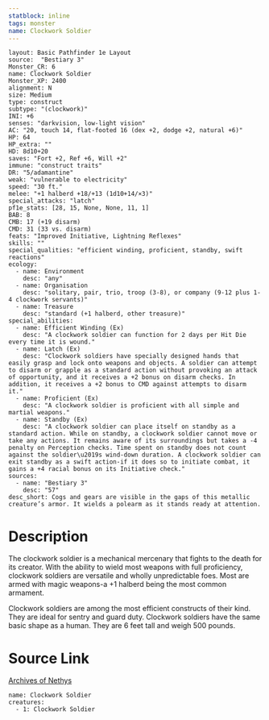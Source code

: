 ```yaml
---
statblock: inline
tags: monster
name: Clockwork Soldier
---
```

```statblock
layout: Basic Pathfinder 1e Layout
source:  "Bestiary 3"
Monster_CR: 6
name: Clockwork Soldier
Monster_XP: 2400
alignment: N
size: Medium
type: construct
subtype: "(clockwork)"
INI: +6
senses: "darkvision, low-light vision"
AC: "20, touch 14, flat-footed 16 (dex +2, dodge +2, natural +6)"
HP: 64
HP_extra: ""
HD: 8d10+20
saves: "Fort +2, Ref +6, Will +2"
immune: "construct traits"
DR: "5/adamantine"
weak: "vulnerable to electricity"
speed: "30 ft."
melee: "+1 halberd +18/+13 (1d10+14/×3)"
special_attacks: "latch"
pf1e_stats: [28, 15, None, None, 11, 1]
BAB: 8
CMB: 17 (+19 disarm)
CMD: 31 (33 vs. disarm)
feats: "Improved Initiative, Lightning Reflexes"
skills: ""
special_qualities: "efficient winding, proficient, standby, swift reactions"
ecology:
  - name: Environment
    desc: "any"
  - name: Organisation
    desc: "solitary, pair, trio, troop (3-8), or company (9-12 plus 1-4 clockwork servants)"
  - name: Treasure
    desc: "standard (+1 halberd, other treasure)"
special_abilities:
  - name: Efficient Winding (Ex)
    desc: "A clockwork soldier can function for 2 days per Hit Die every time it is wound."
  - name: Latch (Ex)
    desc: "Clockwork soldiers have specially designed hands that easily grasp and lock onto weapons and objects. A soldier can attempt to disarm or grapple as a standard action without provoking an attack of opportunity, and it receives a +2 bonus on disarm checks. In addition, it receives a +2 bonus to CMD against attempts to disarm it."
  - name: Proficient (Ex)
    desc: "A clockwork soldier is proficient with all simple and martial weapons."
  - name: Standby (Ex)
    desc: "A clockwork soldier can place itself on standby as a standard action. While on standby, a clockwork soldier cannot move or take any actions. It remains aware of its surroundings but takes a -4 penalty on Perception checks. Time spent on standby does not count against the soldier\u2019s wind-down duration. A clockwork soldier can exit standby as a swift action-if it does so to initiate combat, it gains a +4 racial bonus on its Initiative check."
sources:
  - name: "Bestiary 3"
    desc: "57"
desc_short: Cogs and gears are visible in the gaps of this metallic creature’s armor. It wields a polearm as it stands ready at attention.
```
# Description
The clockwork soldier is a mechanical mercenary that fights to the death for its creator. With the ability to wield most weapons with full proficiency, clockwork soldiers are versatile and wholly unpredictable foes. Most are armed with magic weapons-a +1 halberd being the most common armament.

Clockwork soldiers are among the most efficient constructs of their kind. They are ideal for sentry and guard duty. Clockwork soldiers have the same basic shape as a human. They are 6 feet tall and weigh 500 pounds.
# Source Link
[Archives of Nethys](https://aonprd.com/MonsterDisplay.aspx?ItemName=Clockwork%20Soldier)
```encounter-table
name: Clockwork Soldier
creatures:
  - 1: Clockwork Soldier
```
